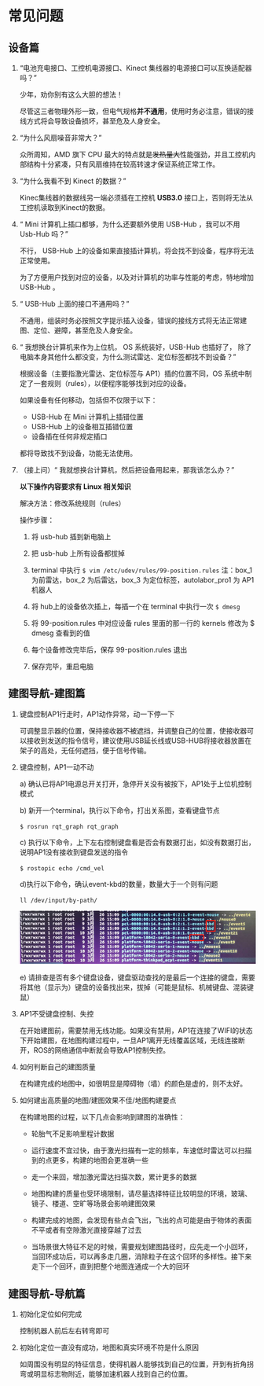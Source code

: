 # 常见问题

## 设备篇

1. “电池充电接口、工控机电源接口、Kinect 集线器的电源接口可以互换适配器吗？”

    少年，劝你别有这么大胆的想法！

    尽管这三者物理外形一致，但电气规格**并不通用**，使用时务必注意，错误的接线方式将会导致设备损坏，甚至危及人身安全。

2. “为什么风扇噪音非常大？”

    众所周知，AMD 旗下 CPU 最大的特点就是~~发热量大~~性能强劲，并且工控机内部结构十分紧凑，只有风扇维持在较高转速才保证系统正常工作。

3. “为什么我看不到 Kinect 的数据？”

    Kinec集线器的数据线另一端必须插在工控机 **USB3.0** 接口上，否则将无法从工控机读取到Kinect的数据。

4. “ Mini 计算机上插口都够，为什么还要额外使用 USB-Hub ，我可以不用 Usb-Hub 吗？”

    不行， USB-Hub 上的设备如果直接插计算机，将会找不到设备，程序将无法正常使用。

    为了方便用户找到对应的设备，以及对计算机的功率与性能的考虑，特地增加 USB-Hub 。

5. “ USB-Hub 上面的接口不通用吗？”

    不通用，组装时务必按照文字提示插入设备，错误的接线方式将无法正常建图、定位、避障，甚至危及人身安全。

6. “ 我想换台计算机来作为上位机， OS 系统装好，USB-Hub 也插好了， 除了电脑本身其他什么都没变，为什么测试雷达、定位标签都找不到设备？”

    根据设备（主要指激光雷达、定位标签与 AP1）插的位置不同，OS 系统中制定了一套规则（rules），以便程序能够找到对应的设备。

    如果设备有任何移动，包括但不仅限于以下：

    * USB-Hub 在 Mini 计算机上插错位置
    * USB-Hub 上的设备相互插错位置
    * 设备插在任何非规定插口

    都将导致找不到设备，功能无法使用。

7. （接上问）“ 我就想换台计算机，然后把设备用起来，那我该怎么办？”

    **以下操作内容要求有 Linux 相关知识**

    解决方法：修改系统规则（rules）

    操作步骤：

    1. 将 usb-hub 插到新电脑上

    2. 把 usb-hub 上所有设备都拔掉

    3. terminal 中执行
      ```$ vim /etc/udev/rules/99-position.rules```
      注：box_1 为前雷达，box_2 为后雷达，box_3 为定位标签，autolabor_pro1 为 AP1 机器人

    4. 将 hub上的设备依次插上，每插一个在 terminal 中执行一次
     ```$ dmesg```

    5. 将 99-position.rules 中对应设备 rules 里面的那一行的 kernels 修改为 $ dmesg 查看到的值

    6. 每个设备修改完毕后，保存 99-position.rules 退出

    7. 保存完毕，重启电脑

## 建图导航-建图篇

1. 键盘控制AP1行走时，AP1动作异常，动一下停一下

    可调整显示器的位置，保持接收器不被遮挡，并调整自己的位置，使接收器可以接收到发送的指令信号，建议使用USB延长线或USB-HUB将接收器放置在架子的高处，无任何遮挡，便于信号传输。

2. 键盘控制，AP1一动不动

    a) 确认已将AP1电源总开关打开，急停开关没有被按下，AP1处于上位机控制模式

    b) 新开一个terminal，执行以下命令，打出关系图，查看键盘节点

    `$ rosrun rqt_graph rqt_graph`

    c) 执行以下命令，上下左右控制键盘看是否会有数据打出，如没有数据打出，说明AP1没有接收到键盘发送的指令

    `$ rostopic echo /cmd_vel`

    d)执行以下命令，确认event-kbd的数量，数量大于一个则有问题

    `ll /dev/input/by-path/ `

    ![](imgs/keyboard.png)

    e) 请排查是否有多个键盘设备，键盘驱动查找的是最后一个连接的键盘，需要将其他（显示为）键盘的设备找出来，拔掉（可能是鼠标、机械键盘、混装键鼠）

3. AP1不受键盘控制、失控

    在开始建图前，需要禁用无线功能。如果没有禁用，AP1在连接了WIFI的状态下开始建图，在地图构建过程中，一旦AP1离开无线覆盖区域，无线连接断开，ROS的网络通信中断就会导致AP1控制失控。

4. 如何判断自己的建图质量

    在构建完成的地图中，如很明显是障碍物（墙）的颜色是虚的，则不太好。


5. 如何建出高质量的地图/建图效果不佳/地图构建要点

    在构建地图的过程，以下几点会影响到建图的准确性：

    * 轮胎气不足影响里程计数据

    * 运行速度不宜过快，由于激光扫描有一定的频率，车速低时雷达可以扫描到的点更多，构建的地图会更准确一些

    * 走一个来回，增加激光雷达扫描次数，累计更多的数据

    * 地图构建的质量也受环境限制，请尽量选择特征比较明显的环境，玻璃、镜子、楼道、空旷等场景会影响建图效果

    * 构建完成的地图，会发现有些点会飞出，飞出的点可能是由于物体的表面不平或者有空隙激光直接穿越了过去

    * 当场景很大特征不足的时候，需要规划建图路径时，应先走一个小回环，当回环成功后，可以再多走几圈，消除粒子在这个回环的多样性。接下来走下一个回环，直到把整个地图连通成一个大的回环


## 建图导航-导航篇

1. 初始化定位如何完成

    控制机器人前后左右转弯即可

2. 初始化定位一直没有成功，地图和真实环境不符是什么原因

    如周围没有明显的特征信息，使得机器人能够找到自己的位置，开到有折角拐弯或明显标志物附近，能够加速机器人找到自己的位置。

